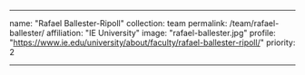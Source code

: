 ---

name: "Rafael Ballester-Ripoll"
collection: team
permalink: /team/rafael-ballester/
affiliation: "IE University"
image: "rafael-ballester.jpg"
profile: "https://www.ie.edu/university/about/faculty/rafael-ballester-ripoll/"
priority: 2

---